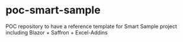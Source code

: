 # poc-smart-sample
POC repository to have a reference template for Smart Sample project including Blazor + Saffron + Excel-Addins
